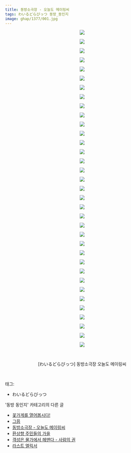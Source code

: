 ```yaml
---
title: 동방소극장 - 오늘도 메이링씨
tags: わいるどらびっつ 동방_동인지
image: ghap/1377/001.jpg
---
```

<div class="article">
<p style="text-align: center; clear: none; float: none;"><img src="{{ site.nasurl }}/ghap/1377/001.jpg"/></p>
<p style="text-align: center; clear: none; float: none;"><img src="{{ site.nasurl }}/ghap/1377/002.jpg"/></p>
<p style="text-align: center; clear: none; float: none;"><img src="{{ site.nasurl }}/ghap/1377/003.jpg"/></p>
<p style="text-align: center; clear: none; float: none;"><img src="{{ site.nasurl }}/ghap/1377/004.jpg"/></p>
<p style="text-align: center; clear: none; float: none;"><img src="{{ site.nasurl }}/ghap/1377/005.jpg"/></p>
<p style="text-align: center; clear: none; float: none;"><img src="{{ site.nasurl }}/ghap/1377/006.jpg"/></p>
<p style="text-align: center; clear: none; float: none;"><img src="{{ site.nasurl }}/ghap/1377/007.jpg"/></p>
<p style="text-align: center; clear: none; float: none;"><img src="{{ site.nasurl }}/ghap/1377/008.jpg"/></p>
<p style="text-align: center; clear: none; float: none;"><img src="{{ site.nasurl }}/ghap/1377/009.jpg"/></p>
<p style="text-align: center; clear: none; float: none;"><img src="{{ site.nasurl }}/ghap/1377/010.jpg"/></p>
<p style="text-align: center; clear: none; float: none;"><img src="{{ site.nasurl }}/ghap/1377/011.jpg"/></p>
<p style="text-align: center; clear: none; float: none;"><img src="{{ site.nasurl }}/ghap/1377/012.jpg"/></p>
<p style="text-align: center; clear: none; float: none;"><img src="{{ site.nasurl }}/ghap/1377/013.jpg"/></p>
<p style="text-align: center; clear: none; float: none;"><img src="{{ site.nasurl }}/ghap/1377/014.jpg"/></p>
<p style="text-align: center; clear: none; float: none;"><img src="{{ site.nasurl }}/ghap/1377/015.jpg"/></p>
<p style="text-align: center; clear: none; float: none;"><img src="{{ site.nasurl }}/ghap/1377/016.jpg"/></p>
<p style="text-align: center; clear: none; float: none;"><img src="{{ site.nasurl }}/ghap/1377/017.jpg"/></p>
<p style="text-align: center; clear: none; float: none;"><img src="{{ site.nasurl }}/ghap/1377/018.jpg"/></p>
<p style="text-align: center; clear: none; float: none;"><img src="{{ site.nasurl }}/ghap/1377/019.jpg"/></p>
<p style="text-align: center; clear: none; float: none;"><img src="{{ site.nasurl }}/ghap/1377/020.jpg"/></p>
<p style="text-align: center; clear: none; float: none;"><img src="{{ site.nasurl }}/ghap/1377/021.jpg"/></p>
<p style="text-align: center; clear: none; float: none;"><img src="{{ site.nasurl }}/ghap/1377/022.jpg"/></p>
<p style="text-align: center; clear: none; float: none;"><img src="{{ site.nasurl }}/ghap/1377/023.jpg"/></p>
<p style="text-align: center; clear: none; float: none;"><img src="{{ site.nasurl }}/ghap/1377/024.jpg"/></p>
<p style="text-align: center; clear: none; float: none;"><img src="{{ site.nasurl }}/ghap/1377/025.jpg"/></p>
<p style="text-align: center; clear: none; float: none;"><img src="{{ site.nasurl }}/ghap/1377/026.jpg"/></p>
<p style="text-align: center; clear: none; float: none;"><img src="{{ site.nasurl }}/ghap/1377/027.jpg"/></p>
<p style="text-align: center; clear: none; float: none;"><img src="{{ site.nasurl }}/ghap/1377/028.jpg"/></p>
<p style="text-align: center; clear: none; float: none;"><img src="{{ site.nasurl }}/ghap/1377/029.jpg"/></p>
<p style="text-align: center; clear: none; float: none;"><img src="{{ site.nasurl }}/ghap/1377/030.jpg"/></p>
<p style="text-align: center; clear: none; float: none;"><img src="{{ site.nasurl }}/ghap/1377/031.jpg"/></p>
<p style="text-align: center; clear: none; float: none;"><img src="{{ site.nasurl }}/ghap/1377/032.jpg"/></p>
<p style="text-align: center; clear: none; float: none;"><img src="{{ site.nasurl }}/ghap/1377/033.jpg"/></p>
<p style="text-align: center; clear: none; float: none;"><img src="{{ site.nasurl }}/ghap/1377/034.jpg"/></p>
<p style="text-align: center; clear: none; float: none;"><img src="{{ site.nasurl }}/ghap/1377/035.jpg"/></p>
<p style="text-align: center; clear: none; float: none;"><br/></p>
<p style="text-align: center; clear: none; float: none;">[わいるどらびっつ] 동방소극장 오늘도 메이링씨</p>
<p><br/></p>
</div><div class="tagTrail">
<p>태그: </p>
<ul>
<li>わいるどらびっつ</li>
</ul>
</div><div class="another">
<p>'동방 동인지' 카테고리의 다른 글</p>
<ul>
<li><a href="/2016-08-06-ghap_1379">꽃가게를 열어봅시다!</a></li>
<li><a href="/2016-08-06-ghap_1378">그믐</a></li>
<li><a href="/2016-08-06-ghap_1377">동방소극장 - 오늘도 메이링씨</a></li>
<li><a href="/2016-08-06-ghap_1376">환상향 주민들의 가을</a></li>
<li><a href="/2016-08-06-ghap_1375">객성은 물가에서 헤맨다 - 사람의 권</a></li>
<li><a href="/2016-08-06-ghap_1374">라스트 엘릭서</a></li>
</ul>
</div><div class="cb_module cb_fluid">
<div class="cb_wrt cb_profile">
</div><!-- commentList close -->
</div>